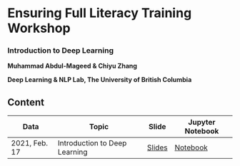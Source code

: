 # Ensuring Full Literacy Training Workshop

### Introduction to Deep Learning

**Muhammad Abdul-Mageed & Chiyu Zhang**

**Deep Learning & NLP Lab, The University of British Columbia**

## Content


| Data | Topic   | Slide                 | Jupyter Notebook |
|------   | ------- |--------------------------| -------- |
| 2021, Feb. 17  | Introduction to Deep Learning | [Slides](https://github.com/UBC-NLP/EFL/blob/main/slides/20210216_efl_w1_dlIntro.pdf) | [Notebook](https://github.com/UBC-NLP/EFL/blob/main/notebooks/cnn_model.ipynb)  | 
